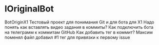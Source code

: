 # IOriginalBot
BotOriginX1
Тестовый проект для понимания Git и для бота для X1
Надо понять как вставлять видео задания в коммиты?
Как подключить бота на телеграмм к коммитам GitHub
Как добавить тег в коммит?
Максим поменял файл
добавил #1  тег для привязки к первому issue 
